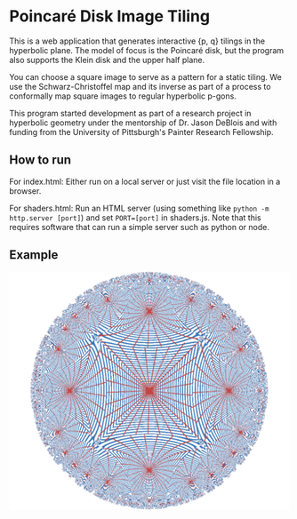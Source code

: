 # Poincaré Disk Image Tiling

This is a web application that generates interactive {p, q} tilings in the hyperbolic plane. The model of focus is the Poincaré disk, but the program also supports the Klein disk and the upper half plane.

You can choose a square image to serve as a pattern for a static tiling. We use the Schwarz-Christoffel map and its inverse as part of a process to conformally map square images to regular hyperbolic p-gons.

This program started development as part of a research project in hyperbolic geometry under the mentorship of Dr. Jason DeBlois and with funding from the University of Pittsburgh's Painter Research Fellowship.

## How to run

For index.html: Either run on a local server or just visit the file location in a browser.

For shaders.html: Run an HTML server (using something like `python -m http.server [port]`) and set `PORT=[port]` in shaders.js. Note that this requires software that can run a simple server such as python or node.

## Example

![(4,8) tiling with a grid image](https://raw.githubusercontent.com/sam-lb/PoincareTessellation/master/assets/grid.png)
